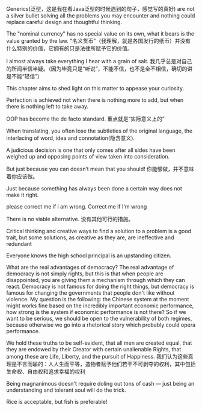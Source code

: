 Generics(泛型，这是我在看Java泛型的时候遇到的句子，感觉写的真好) are not a silver bullet solving all the problems you may encounter and nothing could replace careful design and thoughtful thinking.

The "nominal currency" has no special value on its own, what it bears is the value granted by the law. "名义货币"（我理解，就是各国发行的纸币）并没有什么特别的价值，它拥有的只是法律所赋予它的价值。

I almost always take everything I hear with a grain of salt. 我几乎总是对自己的所闻半信半疑。（因为毕竟只是“听说”，不能不信，也不是全不相信，确切的讲是不能“轻信”）

This chapter aims to shed light on this matter to appease your curiosity.

Perfection is achieved not when there is nothing more to add, but when there is nothing left to take away.

OOP has become the de facto standard. 重点就是“实际意义上的”

When translating, you often lose the subtleties of the original language, the interlacing of word, idea and connotation(隐含意义).

A judicious decision is one that only comes after all sides have been weighed up and opposing points of view taken into consideration.

But just because you can doesn’t mean that you should! 你能够做，并不意味着你应该做。

Just because something has always been done a certain way does not make it right.

please correct me if i am wrong. Correct me if I'm wrong

There is no viable alternative. 没有其他可行的措施。

Critical thinking and creative ways to find a solution to a problem is a good trait, but some solutions, as creative as they are, are ineffective and redundant

Everyone knows the high school principal is an upstanding citizen.

What are the real advantages of democracy? The real advantage of democracy is not simply rights, but this is that when people are disappointed, you are giving them a mechanism through which they can react. Democracy is not famous for doing the right things, but democracy is famous for changing the governments that people don't like without violence. My question is the following: the Chinese system at the moment might works fine based on the incredibly important economic performance, how strong is the system if economic performance is not there? So if we want to be serious, we should be open to the vulnerability of both regimes, because otherwise we go into a rhetorical story which probably could opera performance.

We hold these truths to be self-evident, that all men are created equal, that they are endowed by their Creator with certain unalienable Rights, that among these are Life, Liberty, and the pursuit of Happiness. 我们认为这些真理是不言而喻的：人人生而平等，造物者赋予他们若干不可剥夺的权利，其中包括生命权、自由权和追求幸福的权利

Being magnanimous doesn't require doling out tons of cash — just being an understanding and tolerant soul will do the trick.

Rice is acceptable, but fish is preferable!
